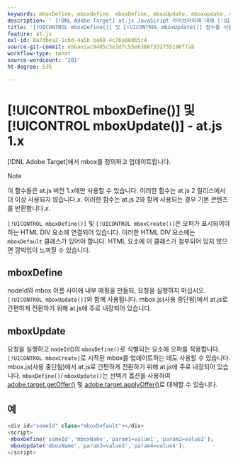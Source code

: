 ```yaml
---
keywords: mboxDefine, mboxdefine, mboxDefine, mboxUpdate, mboxupdate, mbox 업데이트, at.js, 함수, 함수, mboxDefine0
description: ' [!DNL Adobe Target] at.js JavaScript 라이브러리에 대해 [!UICONTROL mboxDefine()] 및 [!UICONTROL mboxUpdate()] 함수를 사용하여 mbox를 정의하거나 업데이트하십시오. (at.js 1.x)'
title: '[!UICONTROL mboxDefine()] 및 [!UICONTROL mboxUpdate()] 함수를 사용하려면 어떻게 해야 합니까?'
feature: at.js
exl-id: 0a7dbea2-1cbd-4a5b-ba68-4c76a88d65c4
source-git-commit: e5bae1ac9485c3e1d7c55e6386f332755196ffab
workflow-type: tm+mt
source-wordcount: '201'
ht-degree: 53%

---
```


# [!UICONTROL mboxDefine()] 및 [!UICONTROL mboxUpdate()] - at.js 1.x

[!DNL Adobe Target]에서 mbox를 정의하고 업데이트합니다.

>[!NOTE]
>
>이 함수들은 at.js 버전 1.*x*&#x200B;에만 사용할 수 있습니다. 이러한 함수는 at.js 2 릴리스에서 더 이상 사용되지 않습니다.*x*. 이러한 함수는 at.js 2와 함께 사용되는 경우 기본 콘텐츠를 반환합니다.*x*.

`[!UICONTROL mboxDefine()]` 및 `[!UICONTROL mboxCreate()]`은 오퍼가 표시되어야 하는 HTML DIV 요소에 연결되어 있습니다. 이러한 HTML DIV 요소에는 `mboxDefault` 클래스가 있어야 합니다. HTML 요소에 이 클래스가 첨부되어 있지 않으면 깜박임이 느껴질 수 있습니다.

## mboxDefine

nodeId와 mbox 이름 사이에 내부 매핑을 만들되, 요청을 실행하지 마십시오. `[!UICONTROL mboxUpdate()]`와 함께 사용됩니다. mbox.js(사용 중단됨)에서 at.js로 간편하게 전환하기 위해 at.js에 주로 내장되어 있습니다.

## mboxUpdate

요청을 실행하고 `nodeId`()의 `mboxDefine()`로 식별되는 요소에 오퍼를 적용합니다. `[!UICONTROL mboxCreate]`로 시작된 mbox를 업데이트하는 데도 사용할 수 있습니다. mbox.js(사용 중단됨)에서 at.js로 간편하게 전환하기 위해 at.js에 주로 내장되어 있습니다. `mboxDefine()`/ `mboxUpdate()`는 선택기 옵션을 사용하여 [adobe.target.getOffer()](/help/dev/implement/client-side/atjs/atjs-functions/adobe-target-getoffer.md) 및 [adobe.target.applyOffer()](/help/dev/implement/client-side/atjs/atjs-functions/adobe-target-applyoffer.md)로 대체할 수 있습니다.

## 예

```javascript {line-numbers="true"}
<div id="someId" class="mboxDefault"></div> 
<script> 
 mboxDefine('someId','mboxName','param1=value1','param2=value2'); 
 mboxUpdate('mboxName','param3=value3','param4=value4'); 
</script>
```
